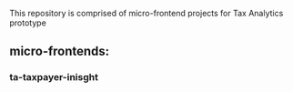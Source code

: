 This repository is comprised of micro-frontend projects for Tax Analytics prototype

## micro-frontends:

### ta-taxpayer-inisght